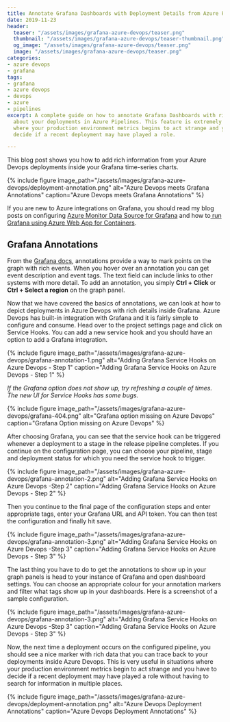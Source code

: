 ```yaml
---
title: Annotate Grafana Dashboards with Deployment Details from Azure Pipelines
date: 2019-11-23
header:
  teaser: "/assets/images/grafana-azure-devops/teaser.png"
  thumbnail: "/assets/images/grafana-azure-devops/teaser-thumbnail.png"
  og_image: "/assets/images/grafana-azure-devops/teaser.png"
  image: "/assets/images/grafana-azure-devops/teaser.png"
categories:
- azure devops
- grafana
tags:
- grafana
- azure devops
- devops
- azure
- pipelines
excerpt: A complete guide on how to annotate Grafana Dashboards with rich information
  about your deployments in Azure Pipelines. This feature is extremely useful in situations
  where your production environment metrics begins to act strange and you have to
  decide if a recent deployment may have played a role.

---
```

This blog post shows you how to add rich information from your Azure Devops deployments inside your Grafana time-series charts.

{% include figure image_path="/assets/images/grafana-azure-devops/deployment-annotation.png" alt="Azure Devops meets Grafana Annotations" caption="Azure Devops meets Grafana Annotations" %}

If you are new to Azure integrations on Grafana, you should read my blog posts on configuring [Azure Monitor Data Source for Grafana](https://www.gurucharan.in/azure/up-your-azure-monitoring-game-with-azure-data-source-for-grafana/) and how to[ run Grafana using Azure Web App for Containers](https://www.gurucharan.in/azure/running-grafana-on-azure-app-service/).

## Grafana Annotations

From the [Grafana docs](https://grafana.com/docs/reference/annotations/), annotations provide a way to mark points on the graph with rich events. When you hover over an annotation you can get event description and event tags. The text field can include links to other systems with more detail. To add an annotation, you simply **Ctrl + Click** or **Ctrl + Select a region** on the graph panel.

Now that we have covered the basics of annotations, we can look at how to depict deployments in Azure Devops with rich details inside Grafana. Azure Devops has built-in integration with Grafana and it is fairly simple to configure and consume. Head over to the project settings page and click on Service Hooks. You can add a new service hook and you should have an option to add a Grafana integration.

{% include figure image_path="/assets/images/grafana-azure-devops/grafana-annotation-1.png" alt="Adding Grafana Service Hooks on Azure Devops - Step 1" caption="Adding Grafana Service Hooks on Azure Devops - Step 1" %}

_If the Grafana option does not show up, try refreshing a couple of times. The new UI for Service Hooks has some bugs._

{% include figure image_path="/assets/images/grafana-azure-devops/grafana-404.png" alt="Grafana option missing on Azure Devops" caption="Grafana Option missing on Azure Devops" %}

After choosing Grafana, you can see that the service hook can be triggered whenever a deployment to a stage in the release pipeline completes. If you continue on the configuration page, you can choose your pipeline, stage and deployment status for which you need the service hook to trigger.

{% include figure image_path="/assets/images/grafana-azure-devops/grafana-annotation-2.png" alt="Adding Grafana Service Hooks on Azure Devops -Step 2" caption="Adding Grafana Service Hooks on Azure Devops - Step 2" %}

Then you continue to the final page of the configuration steps and enter appropriate tags, enter your Grafana URL and API token. You can then test the configuration and finally hit save.

{% include figure image_path="/assets/images/grafana-azure-devops/grafana-annotation-3.png" alt="Adding Grafana Service Hooks on Azure Devops -Step 3" caption="Adding Grafana Service Hooks on Azure Devops - Step 3" %}

The last thing you have to do to get the annotations to show up in your graph panels is head to your instance of Grafana and open dashboard settings. You can choose an appropriate colour for your annotation markers and filter what tags show up in your dashboards. Here is a screenshot of a sample configuration.

{% include figure image_path="/assets/images/grafana-azure-devops/grafana-annotation-3.png" alt="Adding Grafana Service Hooks on Azure Devops -Step 3" caption="Adding Grafana Service Hooks on Azure Devops - Step 3" %}

Now, the next time a deployment occurs on the configured pipeline, you should see a nice marker with rich data that you can trace back to your deployments inside Azure Devops. This is very useful in situations where your production environment metrics begin to act strange and you have to decide if a recent deployment may have played a role without having to search for information in multiple places.

{% include figure image_path="/assets/images/grafana-azure-devops/deployment-annotation.png" alt="Azure Devops Deployment Annotations" caption="Azure Devops Deployment Annotations" %}